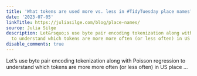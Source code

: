 ```yaml
---
title: 'What tokens are used more vs. less in #TidyTuesday place names?'
date: '2023-07-05'
linkTitle: https://juliasilge.com/blog/place-names/
source: Julia Silge
description: Let&rsquo;s use byte pair encoding tokenization along with Poisson regression
  to understand which tokens are more more often (or less often) in US place ...
disable_comments: true
---
```

Let&rsquo;s use byte pair encoding tokenization along with Poisson regression to understand which tokens are more more often (or less often) in US place ...